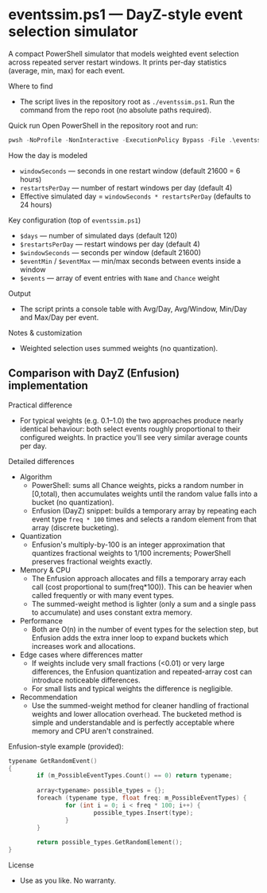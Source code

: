 # eventssim.ps1 — DayZ-style event selection simulator

A compact PowerShell simulator that models weighted event selection across repeated server restart windows. It prints per-day statistics (average, min, max) for each event.

Where to find
- The script lives in the repository root as `./eventssim.ps1`. Run the command from the repo root (no absolute paths required).

Quick run
Open PowerShell in the repository root and run:

```powershell
pwsh -NoProfile -NonInteractive -ExecutionPolicy Bypass -File .\eventssim.ps1
```

How the day is modeled
- `windowSeconds` — seconds in one restart window (default 21600 = 6 hours)
- `restartsPerDay` — number of restart windows per day (default 4)
- Effective simulated day = `windowSeconds * restartsPerDay` (defaults to 24 hours)

Key configuration (top of `eventssim.ps1`)
- `$days` — number of simulated days (default 120)
- `$restartsPerDay` — restart windows per day (default 4)
- `$windowSeconds` — seconds per window (default 21600)
- `$eventMin` / `$eventMax` — min/max seconds between events inside a window
- `$events` — array of event entries with `Name` and `Chance` weight

Output
- The script prints a console table with Avg/Day, Avg/Window, Min/Day and Max/Day per event. 

Notes & customization
- Weighted selection uses summed weights (no quantization).

## Comparison with DayZ (Enfusion) implementation

Practical difference
- For typical weights (e.g. 0.1–1.0) the two approaches produce nearly identical behaviour: both select events roughly proportional to their configured weights. In practice you'll see very similar average counts per day.

Detailed differences
- Algorithm
	- PowerShell: sums all Chance weights, picks a random number in [0,total), then accumulates weights until the random value falls into a bucket (no quantization).
	- Enfusion (DayZ) snippet: builds a temporary array by repeating each event type `freq * 100` times and selects a random element from that array (discrete bucketing).
- Quantization
	- Enfusion's multiply-by-100 is an integer approximation that quantizes fractional weights to 1/100 increments; PowerShell preserves fractional weights exactly.
- Memory & CPU
	- The Enfusion approach allocates and fills a temporary array each call (cost proportional to sum(freq*100)). This can be heavier when called frequently or with many event types.
	- The summed-weight method is lighter (only a sum and a single pass to accumulate) and uses constant extra memory.
- Performance
	- Both are O(n) in the number of event types for the selection step, but Enfusion adds the extra inner loop to expand buckets which increases work and allocations.
- Edge cases where differences matter
	- If weights include very small fractions (<0.01) or very large differences, the Enfusion quantization and repeated-array cost can introduce noticeable differences.
	- For small lists and typical weights the difference is negligible.
- Recommendation
	- Use the summed-weight method for cleaner handling of fractional weights and lower allocation overhead. The bucketed method is simple and understandable and is perfectly acceptable where memory and CPU aren't constrained.

Enfusion-style example (provided):

```c
typename GetRandomEvent()
{
		if (m_PossibleEventTypes.Count() == 0) return typename;
    
		array<typename> possible_types = {};
		foreach (typename type, float freq: m_PossibleEventTypes) {
				for (int i = 0; i < freq * 100; i++) {
						possible_types.Insert(type);
				}
		}
            
		return possible_types.GetRandomElement();
}
```

License
- Use as you like. No warranty.
